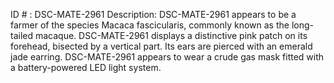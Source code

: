 ID # : DSC-MATE-2961
Description: DSC-MATE-2961 appears to be a farmer of the species Macaca fascicularis, commonly known as the long-tailed macaque. DSC-MATE-2961 displays a distinctive pink patch on its forehead, bisected by a vertical part. Its ears are pierced with an emerald jade earring. DSC-MATE-2961 appears to wear a crude gas mask fitted with a battery-powered LED light system.